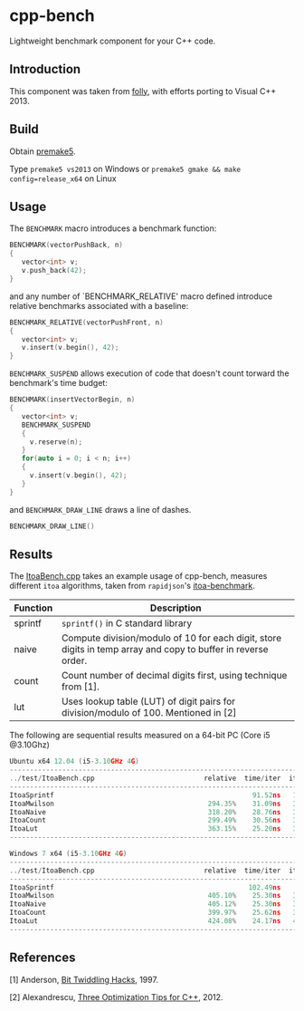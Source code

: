 # cpp-bench


Lightweight benchmark component for your C++ code.


## Introduction

This component was taken from [folly](https://github.com/facebook/folly/blob/master/folly/Benchmark.h), 
with efforts porting to Visual C++ 2013.


## Build

Obtain [premake5](http://premake.github.io/download.html).

Type `premake5 vs2013` on Windows or `premake5 gmake && make config=release_x64` on Linux


## Usage

The `BENCHMARK` macro introduces a benchmark function:
~~~~~~~~cpp
BENCHMARK(vectorPushBack, n)
{
   vector<int> v;
   v.push_back(42);
}
~~~~~~~~
and any number of `BENCHMARK_RELATIVE' macro defined introduce relative benchmarks associated with a
baseline:
~~~~~~~~cpp
BENCHMARK_RELATIVE(vectorPushFront, n)
{
   vector<int> v;
   v.insert(v.begin(), 42);
}
~~~~~~~~


`BENCHMARK_SUSPEND` allows execution of code that doesn't count torward the benchmark's
time budget:
~~~~~~~~cpp
BENCHMARK(insertVectorBegin, n) 
{
   vector<int> v;
   BENCHMARK_SUSPEND 
   {
     v.reserve(n);
   }
   for(auto i = 0; i < n; i++) 
   {
     v.insert(v.begin(), 42);
   }
}
~~~~~~~~
and `BENCHMARK_DRAW_LINE` draws a line of dashes.
~~~~~~~~cpp
BENCHMARK_DRAW_LINE()
~~~~~~~~

## Results

The [ItoaBench.cpp](https://github.com/ichenq/cpp-bench/blob/master/test/ItoaBench.cpp) takes an example usage of cpp-bench,
 measures different `itoa` algorithms, taken from `rapidjson`'s [itoa-benchmark](https://github.com/miloyip/itoa-benchmark).

Function      | Description
--------------|-----------
sprintf       | `sprintf()` in C standard library
naive         | Compute division/modulo of 10 for each digit, store digits in temp array and copy to buffer in reverse order.
count         | Count number of decimal digits first, using technique from [1].
lut           | Uses lookup table (LUT) of digit pairs for division/modulo of 100. Mentioned in [2]

The following are sequential results measured on a 64-bit PC (Core i5 @3.10Ghz)

~~~~~~~~cpp
Ubuntu x64 12.04 (i5-3.10GHz 4G)
----------------------------------------------------------------------------
../test/ItoaBench.cpp                           relative  time/iter  iters/s
----------------------------------------------------------------------------
ItoaSprintf                                                 91.52ns   10.93M
ItoaMwilson                                      294.35%    31.09ns   32.16M
ItoaNaive                                        318.20%    28.76ns   34.77M
ItoaCount                                        299.49%    30.56ns   32.72M
ItoaLut                                          363.15%    25.20ns   39.68M
----------------------------------------------------------------------------

Windows 7 x64 (i5-3.10GHz 4G)
----------------------------------------------------------------------------
../test/ItoaBench.cpp                           relative  time/iter  iters/s
----------------------------------------------------------------------------
ItoaSprintf                                                102.49ns    9.76M
ItoaMwilson                                      405.10%    25.30ns   39.53M
ItoaNaive                                        405.12%    25.30ns   39.53M
ItoaCount                                        399.97%    25.62ns   39.03M
ItoaLut                                          424.08%    24.17ns   41.38M
----------------------------------------------------------------------------
~~~~~~~~

## References

[1] Anderson, [Bit Twiddling Hacks](https://graphics.stanford.edu/~seander/bithacks.html#IntegerLog10), 1997.

[2] Alexandrescu, [Three Optimization Tips for C++](http://www.slideshare.net/andreialexandrescu1/three-optimization-tips-for-c-15708507), 2012.
